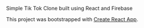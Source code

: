 
Simple Tik Tok Clone built using React and Firebase

This project was bootstrapped with [Create React App](https://github.com/facebook/create-react-app).

